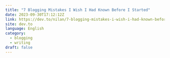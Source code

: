 ```yaml
---
title: "7 Blogging Mistakes I Wish I Had Known Before I Started"
date: 2023-09-30T17:12:12Z
link: https://dev.to/nilan/7-blogging-mistakes-i-wish-i-had-known-before-i-started-o54?utm_medium=RSS&utm_source=news.12bit.vn
site: dev.to
language: English
category:
  - blogging
  - writing
draft: false
---
```

